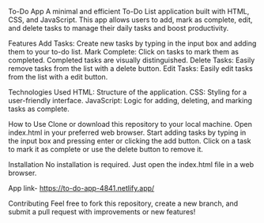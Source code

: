 To-Do App
A minimal and efficient To-Do List application built with HTML, CSS, and JavaScript. This app allows users to add, mark as complete, edit, and delete tasks to manage their daily tasks and boost productivity.

Features
Add Tasks: Create new tasks by typing in the input box and adding them to your to-do list.
Mark Complete: Click on tasks to mark them as completed. Completed tasks are visually distinguished.
Delete Tasks: Easily remove tasks from the list with a delete button.
Edit Tasks: Easily edit tasks from the list with a edit button.

Technologies Used
HTML: Structure of the application.
CSS: Styling for a user-friendly interface.
JavaScript: Logic for adding, deleting, and marking tasks as complete.

How to Use
Clone or download this repository to your local machine.
Open index.html in your preferred web browser.
Start adding tasks by typing in the input box and pressing enter or clicking the add button.
Click on a task to mark it as complete or use the delete button to remove it.

Installation
No installation is required. Just open the index.html file in a web browser.

App link-
https://to-do-app-4841.netlify.app/

Contributing
Feel free to fork this repository, create a new branch, and submit a pull request with improvements or new features!
